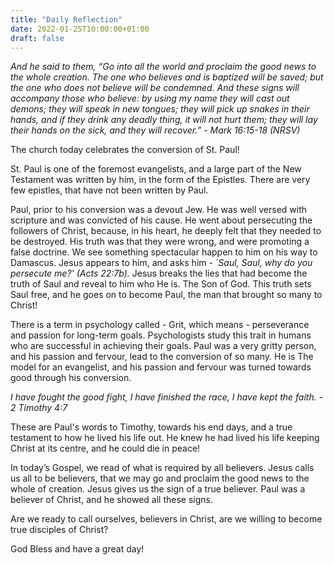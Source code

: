 ```yaml
---
title: "Daily Reflection"
date: 2022-01-25T10:00:00+01:00
draft: false
---
```


_And he said to them, “Go into all the world and proclaim the good news to the whole creation. The one who believes and is baptized will be saved; but the one who does not believe will be condemned. And these signs will accompany those who believe: by using my name they will cast out demons; they will speak in new tongues; they will pick up snakes in their hands, and if they drink any deadly thing, it will not hurt them; they will lay their hands on the sick, and they will recover.” - Mark 16:15-18 (NRSV)_

The church today celebrates the conversion of St. Paul!

St. Paul is one of the foremost evangelists, and a large part of the New Testament was written by him, in the form of the Epistles. There are very few epistles, that have not been written by Paul.

Paul, prior to his conversion was a devout Jew. He was well versed with scripture and was convicted of his cause. He went about persecuting the followers of Christ, because, in his heart, he deeply felt that they needed to be destroyed. His truth was that they were wrong, and were promoting a false doctrine. We see something spectacular happen to him on his way to Damascus. Jesus appears to him, and asks him - _`Saul, Saul, why do you persecute me?' (Acts 22:7b)._ Jesus breaks the lies that had become the truth of Saul and reveal to him who He is. The Son of God. This truth sets Saul free, and he goes on to become Paul, the man that brought so many to Christ!

There is a term in psychology called - Grit, which means - perseverance and passion for long-term goals. Psychologists study this trait in humans who are successful in achieving their goals. Paul was a very gritty person, and his passion and fervour, lead to the conversion of so many. He is The model for an evangelist, and his passion and fervour was turned towards good through his conversion.

_I have fought the good fight, I have finished the race, I have kept the faith. - 2 Timothy 4:7_

These are Paul's words to Timothy, towards his end days, and a true testament to how he lived his life out. He knew he had lived his life keeping Christ at its centre, and he could die in peace!

In today’s Gospel, we read of what is required by all believers. Jesus calls us all to be believers, that we may go and proclaim the good news to the whole of creation. Jesus gives us the sign of a true believer. Paul was a believer of Christ, and he showed all these signs.

Are we ready to call ourselves, believers in Christ, are we willing to become true disciples of Christ?

God Bless and have a great day!
